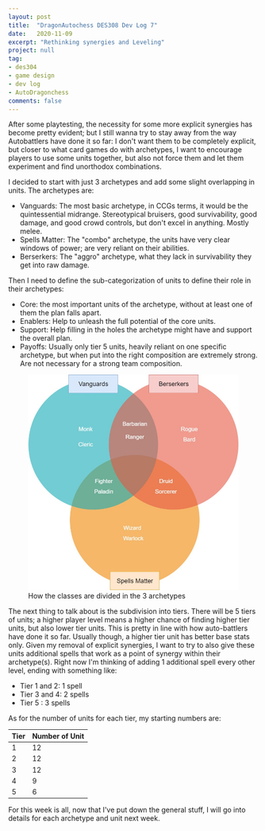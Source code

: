 ```yaml
---
layout: post
title:  "DragonAutochess DES308 Dev Log 7"
date:   2020-11-09
excerpt: "Rethinking synergies and Leveling"
project: null
tag:
- des304
- game design
- dev log
- AutoDragonchess
comments: false
---
```

After some playtesting, the necessity for some more explicit synergies has become pretty evident; but I still wanna try to stay away from the way Autobattlers have done it so far: I don't want them to be completely explicit, but closer to what card games do with archetypes, I want to encourage players to use some units together, but also not force them and let them experiment and find unorthodox combinations.

I decided to start with just 3 archetypes and add some slight overlapping in units. The archetypes are:

- Vanguards: The most basic archetype, in CCGs terms, it would be the quintessential midrange. Stereotypical bruisers, good survivability, good damage, and good crowd controls, but don't excel in anything. Mostly melee.
- Spells Matter: The "combo" archetype, the units have very clear windows of power; are very reliant on their abilities.
- Berserkers: The "aggro" archetype, what they lack in survivability they get into raw damage.

Then I need to define the sub-categorization of units to define their role in their archetypes:

- Core: the most important units of the archetype, without at least one of them the plan falls apart.
- Enablers: Help to unleash the full potential of the core units.
- Support: Help filling in the holes the archetype might have and support the overall plan.
- Payoffs: Usually only tier 5 units, heavily reliant on one specific archetype, but when put into the right composition are extremely strong. Are not necessary for a strong team composition.

<figure>
    <a href="/assets/img/archetypes_diagramm.jpg"><img src="/assets/img/archetypes_diagramm.jpg"></a>
    <figcaption>How the classes are divided in the 3 archetypes</figcaption>
</figure>

The next thing to talk about is the subdivision into tiers.
There will be 5 tiers of units; a higher player level means a higher chance of finding higher tier units, but also lower tier units. This is pretty in line with how auto-battlers have done it so far.
Usually though, a higher tier unit has better base stats only. Given my removal of explicit synergies, I want to try to also give these units additional spells that work as a point of synergy within their archetype(s).
Right now I'm thinking of adding 1 additional spell every other level, ending with something like:

- Tier 1 and 2: 1 spell
- Tier 3 and 4: 2 spells
- Tier 5 : 3 spells

As for the number of units for each tier, my starting numbers are:

|Tier|Number of Unit|
|---|---|
|1|12|
|2|12|
|3|12|
|4|9|
|5|6|

For this week is all, now that I've put down the general stuff, I will go into details for each archetype and unit next week.